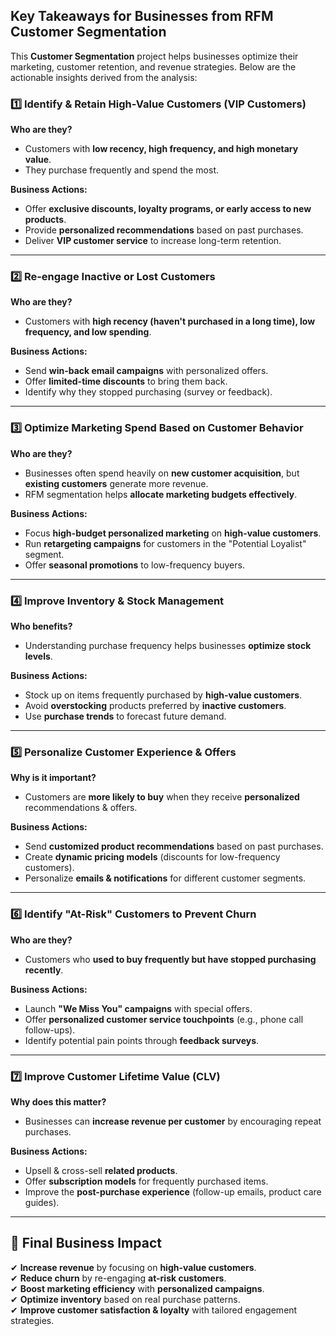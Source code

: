 ## Key Takeaways for Businesses from RFM Customer Segmentation

This **Customer Segmentation** project helps businesses optimize their marketing, customer retention, and revenue strategies. Below are the actionable insights derived from the analysis:

### 1️⃣ Identify \& Retain High-Value Customers (VIP Customers)
**Who are they?**  
- Customers with **low recency, high frequency, and high monetary value**.  
- They purchase frequently and spend the most.  

**Business Actions:**  
- Offer **exclusive discounts, loyalty programs, or early access to new products**.  
- Provide **personalized recommendations** based on past purchases.  
- Deliver **VIP customer service** to increase long-term retention.  

---

### 2️⃣ Re-engage Inactive or Lost Customers
**Who are they?**  
- Customers with **high recency (haven't purchased in a long time), low frequency, and low spending**.  

**Business Actions:**  
- Send **win-back email campaigns** with personalized offers.  
- Offer **limited-time discounts** to bring them back.  
- Identify why they stopped purchasing (survey or feedback).  

---

### 3️⃣ Optimize Marketing Spend Based on Customer Behavior
**Who are they?**  
- Businesses often spend heavily on **new customer acquisition**, but **existing customers** generate more revenue.  
- RFM segmentation helps **allocate marketing budgets effectively**.  

**Business Actions:**  
- Focus **high-budget personalized marketing** on **high-value customers**.  
- Run **retargeting campaigns** for customers in the "Potential Loyalist" segment.  
- Offer **seasonal promotions** to low-frequency buyers.  

---

### 4️⃣ Improve Inventory \& Stock Management
**Who benefits?**  
- Understanding purchase frequency helps businesses **optimize stock levels**.  

**Business Actions:**  
- Stock up on items frequently purchased by **high-value customers**.  
- Avoid **overstocking** products preferred by **inactive customers**.  
- Use **purchase trends** to forecast future demand.  

---

### 5️⃣ Personalize Customer Experience \& Offers
**Why is it important?**  
- Customers are **more likely to buy** when they receive **personalized** recommendations \& offers.  

**Business Actions:**  
- Send **customized product recommendations** based on past purchases.  
- Create **dynamic pricing models** (discounts for low-frequency customers).  
- Personalize **emails \& notifications** for different customer segments.  

---

### 6️⃣ Identify "At-Risk" Customers to Prevent Churn
**Who are they?**  
- Customers who **used to buy frequently but have stopped purchasing recently**.  

**Business Actions:**  
- Launch **"We Miss You" campaigns** with special offers.  
- Offer **personalized customer service touchpoints** (e.g., phone call follow-ups).  
- Identify potential pain points through **feedback surveys**.  

---

### 7️⃣ Improve Customer Lifetime Value (CLV)
**Why does this matter?**  
- Businesses can **increase revenue per customer** by encouraging repeat purchases.  

**Business Actions:**  
- Upsell \& cross-sell **related products**.  
- Offer **subscription models** for frequently purchased items.  
- Improve the **post-purchase experience** (follow-up emails, product care guides).  

---

## 🚀 Final Business Impact
✔ **Increase revenue** by focusing on **high-value customers**.  
✔ **Reduce churn** by re-engaging **at-risk customers**.  
✔ **Boost marketing efficiency** with **personalized campaigns**.  
✔ **Optimize inventory** based on real purchase patterns.  
✔ **Improve customer satisfaction \& loyalty** with tailored engagement strategies.  

